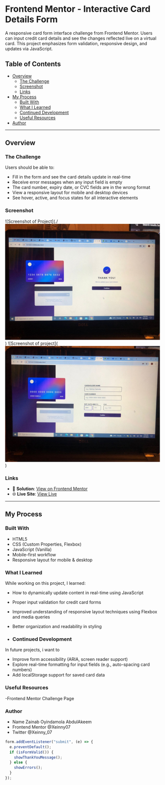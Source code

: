 # Frontend Mentor - Interactive Card Details Form

A responsive card form interface challenge from Frontend Mentor. Users can input credit card details and see the changes reflected live on a virtual card. This project emphasizes form validation, responsive design, and  updates via JavaScript.

## Table of Contents

- [Overview](#overview)
  - [The Challenge](#the-challenge)
  - [Screenshot](#screenshot)
  - [Links](#links)
- [My Process](#my-process)
  - [Built With](#built-with)
  - [What I Learned](#what-i-learned)
  - [Continued Development](#continued-development)
  - [Useful Resources](#useful-resources)
- [Author](#author)

---

## Overview

### The Challenge

Users should be able to:

- Fill in the form and see the card details update in real-time
- Receive error messages when any input field is empty
- The card number, expiry date, or CVC fields are in the wrong format
- View a responsive layout for mobile and desktop devices
- See hover, active, and focus states for all interactive elements

### Screenshot

![Screenshot of Project](./![alt text](image.png))
![Screenshot of project](![alt text](image-1.png))


### Links

- 🔗 **Solution**: [View on Frontend Mentor]()
- 🌐 **Live Site**: [View Live]()

---

## My Process

### Built With

- HTML5
- CSS (Custom Properties, Flexbox)
- JavaScript (Vanilla)
- Mobile-first workflow
- Responsive layout for mobile & desktop

### What I Learned

While working on this project, I learned:

- How to dynamically update content in real-time using JavaScript
- Proper input validation for credit card forms
- Improved understanding of responsive layout techniques using Flexbox and media queries
- Better organization and readability in styling

- ### Continued Development
In future projects, i want to

- Improve form accessibility (ARIA, screen reader support)
- Explore real-time formatting for input fields (e.g., auto-spacing card numbers)
- Add localStorage support for saved card data

### Useful Resources 
-Frontend Mentor Challenge Page

### Author
- Name Zainab Oyindamola AbdulAkeem
- Frontend Mentor @Xeinny07
- Twitter @Xeinny_07

```js
form.addEventListener("submit", (e) => {
  e.preventDefault();
  if (isFormValid()) {
    showThankYouMessage();
  } else {
    showErrors();
  }
});
